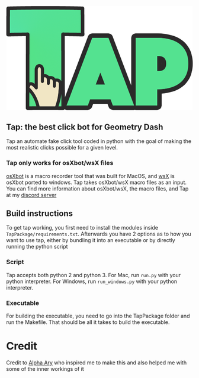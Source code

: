![tap logo](github_assets/TapLogo.png) 
## Tap: the best click bot for Geometry Dash
Tap an automate fake click tool coded in python with the goal of making the most realistic clicks possible for a given level.
### Tap only works for osXbot/wsX files
[osXbot](https://github.com/camden314/osxbot) is a macro recorder tool that was built for MacOS, and [wsX](https://github.com/camden314/wsX) is osXbot ported to windows. Tap takes osXbot/wsX macro files as an input. You can find more information about osXbot/wsX, the macro files, and Tap at my [discord server](https://discord.gg/5kPwTqb8MB)

## Build instructions
To get tap working, you first need to install the modules inside `TapPackage/requirements.txt`. Afterwards you have 2 options as to how you want to use tap, either by bundling it into an executable or by directly running the python script

### Script
Tap accepts both python 2 and python 3. For Mac, run `run.py` with your python interpreter. For Windows, run `run_windows.py` with your python interpreter.

### Executable
For building the executable, you need to go into the TapPackage folder and run the Makefile. That should be all it takes to build the executable.


# Credit
Credit to [Alpha Ary](https://www.youtube.com/channel/UCqpKXLRstb8xfeMxzS8DnNg) who inspired me to make this and also helped me with some of the inner workings of it